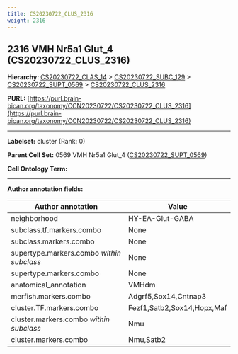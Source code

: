 ```yaml
---
title: CS20230722_CLUS_2316
weight: 2316
---
```

## 2316 VMH Nr5a1 Glut_4 (CS20230722_CLUS_2316)
<b>Hierarchy: </b>
[CS20230722_CLAS_14](../CS20230722_CLAS_14) >
[CS20230722_SUBC_129](../CS20230722_SUBC_129) >
[CS20230722_SUPT_0569](../CS20230722_SUPT_0569) >
[CS20230722_CLUS_2316](../CS20230722_CLUS_2316)

**PURL:** [https://purl.brain-bican.org/taxonomy/CCN20230722/CS20230722_CLUS_2316](https://purl.brain-bican.org/taxonomy/CCN20230722/CS20230722_CLUS_2316)

---


**Labelset:** cluster (Rank: 0)

**Parent Cell Set:** 0569 VMH Nr5a1 Glut_4 ([CS20230722_SUPT_0569](../CS20230722_SUPT_0569))



**Cell Ontology Term:** 

[MARKER GENES.]: #


---

[TRANSFERRED ANNOTATIONS.]: #


[AUTHOR ANNOTATION FIELDS.]: #


**Author annotation fields:**

| Author annotation | Value |
|-------------------|-------|
|neighborhood|HY-EA-Glut-GABA|
|subclass.tf.markers.combo|None|
|subclass.markers.combo|None|
|supertype.markers.combo _within subclass_|None|
|supertype.markers.combo|None|
|anatomical_annotation|VMHdm|
|merfish.markers.combo|Adgrf5,Sox14,Cntnap3|
|cluster.TF.markers.combo|Fezf1,Satb2,Sox14,Hopx,Maf|
|cluster.markers.combo _within subclass_|Nmu|
|cluster.markers.combo|Nmu,Satb2|
